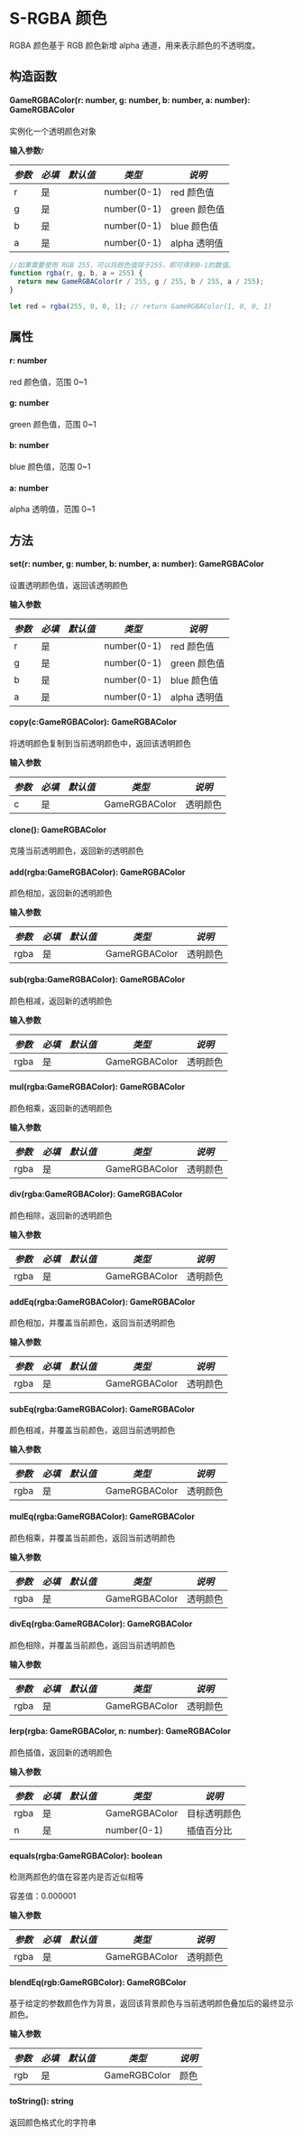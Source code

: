 <script setup>
import '/style.css'
</script>

# S-RGBA 颜色

RGBA 颜色基于 RGB 颜色新增 alpha 通道，用来表示颜色的不透明度。

## 构造函数

#### <font id="API" />GameRGBAColor(<font id="Type">r: number, g: number, b: number, a: number</font>)<font id="Type">: GameRGBAColor</font>

实例化一个透明颜色对象

**输入参数**r

| **_参数_** | **_必填_** | **_默认值_** | **_类型_**  | **_说明_**   |
| ---------- | ---------- | ------------ | ----------- | ------------ |
| r          | 是         |              | number(0-1) | red 颜色值   |
| g          | 是         |              | number(0-1) | green 颜色值 |
| b          | 是         |              | number(0-1) | blue 颜色值  |
| a          | 是         |              | number(0-1) | alpha 透明值 |

```javascript
//如果需要使用 RGB 255，可以将颜色值除于255，即可得到0-1的数值。
function rgba(r, g, b, a = 255) {
  return new GameRGBAColor(r / 255, g / 255, b / 255, a / 255);
}

let red = rgba(255, 0, 0, 1); // return GameRGBAColor(1, 0, 0, 1)
```

## 属性

#### <font id="API" />r<font id="Type">: number</font>

red 颜色值，范围 0~1

#### <font id="API" />g<font id="Type">: number</font>

green 颜色值，范围 0~1

#### <font id="API" />b<font id="Type">: number</font>

blue 颜色值，范围 0~1

#### <font id="API" />a<font id="Type">: number</font>

alpha 透明值，范围 0~1

## 方法

#### <font id="API" />set(<font id="Type">r: number, g: number, b: number, a: number</font>)<font id="Type">: GameRGBAColor</font>

设置透明颜色值，返回该透明颜色

**输入参数**

| **_参数_** | **_必填_** | **_默认值_** | **_类型_**  | **_说明_**   |
| ---------- | ---------- | ------------ | ----------- | ------------ |
| r          | 是         |              | number(0-1) | red 颜色值   |
| g          | 是         |              | number(0-1) | green 颜色值 |
| b          | 是         |              | number(0-1) | blue 颜色值  |
| a          | 是         |              | number(0-1) | alpha 透明值 |

#### <font id="API" />copy(<font id="Type">c:GameRGBAColor</font>)<font id="Type">: GameRGBAColor</font>

将透明颜色复制到当前透明颜色中，返回该透明颜色

**输入参数**

| **_参数_** | **_必填_** | **_默认值_** | **_类型_**    | **_说明_** |
| ---------- | ---------- | ------------ | ------------- | ---------- |
| c          | 是         |              | GameRGBAColor | 透明颜色   |

#### <font id="API" />clone()<font id="Type">: GameRGBAColor</font>

克隆当前透明颜色，返回新的透明颜色

#### <font id="API" />add(<font id="Type">rgba:GameRGBAColor</font>)<font id="Type">: GameRGBAColor</font>

颜色相加，返回新的透明颜色

**输入参数**

| **_参数_** | **_必填_** | **_默认值_** | **_类型_**    | **_说明_** |
| ---------- | ---------- | ------------ | ------------- | ---------- |
| rgba       | 是         |              | GameRGBAColor | 透明颜色   |

#### <font id="API" />sub(<font id="Type">rgba:GameRGBAColor</font>)<font id="Type">: GameRGBAColor</font>

颜色相减，返回新的透明颜色

**输入参数**

| **_参数_** | **_必填_** | **_默认值_** | **_类型_**    | **_说明_** |
| ---------- | ---------- | ------------ | ------------- | ---------- |
| rgba       | 是         |              | GameRGBAColor | 透明颜色   |

#### <font id="API" />mul(<font id="Type">rgba:GameRGBAColor</font>)<font id="Type">: GameRGBAColor</font>

颜色相乘，返回新的透明颜色

**输入参数**

| **_参数_** | **_必填_** | **_默认值_** | **_类型_**    | **_说明_** |
| ---------- | ---------- | ------------ | ------------- | ---------- |
| rgba       | 是         |              | GameRGBAColor | 透明颜色   |

#### <font id="API" />div(<font id="Type">rgba:GameRGBAColor</font>)<font id="Type">: GameRGBAColor</font>

颜色相除，返回新的透明颜色

**输入参数**

| **_参数_** | **_必填_** | **_默认值_** | **_类型_**    | **_说明_** |
| ---------- | ---------- | ------------ | ------------- | ---------- |
| rgba       | 是         |              | GameRGBAColor | 透明颜色   |

#### <font id="API" />addEq(<font id="Type">rgba:GameRGBAColor</font>)<font id="Type">: GameRGBAColor</font>

颜色相加，并覆盖当前颜色，返回当前透明颜色

**输入参数**

| **_参数_** | **_必填_** | **_默认值_** | **_类型_**    | **_说明_** |
| ---------- | ---------- | ------------ | ------------- | ---------- |
| rgba       | 是         |              | GameRGBAColor | 透明颜色   |

#### <font id="API" />subEq(<font id="Type">rgba:GameRGBAColor</font>)<font id="Type">: GameRGBAColor</font>

颜色相减，并覆盖当前颜色，返回当前透明颜色

**输入参数**

| **_参数_** | **_必填_** | **_默认值_** | **_类型_**    | **_说明_** |
| ---------- | ---------- | ------------ | ------------- | ---------- |
| rgba       | 是         |              | GameRGBAColor | 透明颜色   |

#### <font id="API" />mulEq(<font id="Type">rgba:GameRGBAColor</font>)<font id="Type">: GameRGBAColor</font>

颜色相乘，并覆盖当前颜色，返回当前透明颜色

**输入参数**

| **_参数_** | **_必填_** | **_默认值_** | **_类型_**    | **_说明_** |
| ---------- | ---------- | ------------ | ------------- | ---------- |
| rgba       | 是         |              | GameRGBAColor | 透明颜色   |

#### <font id="API" />divEq(<font id="Type">rgba:GameRGBAColor</font>)<font id="Type">: GameRGBAColor</font>

颜色相除，并覆盖当前颜色，返回当前透明颜色

**输入参数**

| **_参数_** | **_必填_** | **_默认值_** | **_类型_**    | **_说明_** |
| ---------- | ---------- | ------------ | ------------- | ---------- |
| rgba       | 是         |              | GameRGBAColor | 透明颜色   |

#### <font id="API" />lerp(<font id="Type">rgba: GameRGBAColor, n: number</font>)<font id="Type">: GameRGBAColor</font>

颜色插值，返回新的透明颜色

**输入参数**

| **_参数_** | **_必填_** | **_默认值_** | **_类型_**    | **_说明_**   |
| ---------- | ---------- | ------------ | ------------- | ------------ |
| rgba       | 是         |              | GameRGBAColor | 目标透明颜色 |
| n          | 是         |              | number(0-1)   | 插值百分比   |

#### <font id="API" />equals(<font id="Type">rgba:GameRGBAColor</font>)<font id="Type">: boolean</font>

检测两颜色的值在容差内是否近似相等

容差值：0.000001

**输入参数**

| **_参数_** | **_必填_** | **_默认值_** | **_类型_**    | **_说明_** |
| ---------- | ---------- | ------------ | ------------- | ---------- |
| rgba       | 是         |              | GameRGBAColor | 透明颜色   |

#### <font id="API" />blendEq(<font id="Type">rgb:GameRGBColor</font>)<font id="Type">: GameRGBColor</font>

基于给定的参数颜色作为背景，返回该背景颜色与当前透明颜色叠加后的最终显示颜色。

**输入参数**

| **_参数_** | **_必填_** | **_默认值_** | **_类型_**   | **_说明_** |
| ---------- | ---------- | ------------ | ------------ | ---------- |
| rgb        | 是         |              | GameRGBColor | 颜色       |

#### <font id="API" />toString()<font id="Type">: string</font>

返回颜色格式化的字符串
